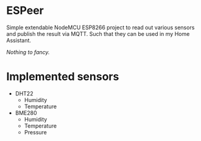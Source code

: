 # ESPeer

Simple extendable NodeMCU ESP8266 project to read out various sensors and
publish the result via MQTT. Such that they can be used in my Home Assistant.

*Nothing to fancy.*

# Implemented sensors

- DHT22
  - Humidity
  - Temperature
- BME280
  - Humidity
  - Temperature
  - Pressure
